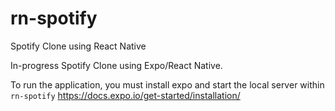 # rn-spotify
Spotify Clone using React Native

In-progress Spotify Clone using Expo/React Native.

To run the application, you must install expo and start the local server within `rn-spotify`
https://docs.expo.io/get-started/installation/
